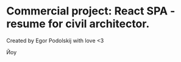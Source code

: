 # Сommercial project: React SPA - resume for civil architector.

Created by Egor Podolskij with love <3

Йоу